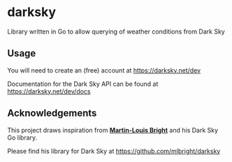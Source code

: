 # darksky
Library written in Go to allow querying of weather conditions from Dark Sky

## Usage ##

You will need to create an (free) account at https://darksky.net/dev

Documentation for the Dark Sky API can be found at https://darksky.net/dev/docs

## Acknowledgements ##

This project draws inspiration from <b><a href="https://github.com/mlbright" target="_blank">Martin-Louis Bright</a></b> and his Dark Sky Go library.

Please find his library for Dark Sky at https://github.com/mlbright/darksky
